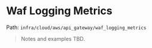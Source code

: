 # Waf Logging Metrics

Path: `infra/cloud/aws/api_gateway/waf_logging_metrics`

> Notes and examples TBD.
